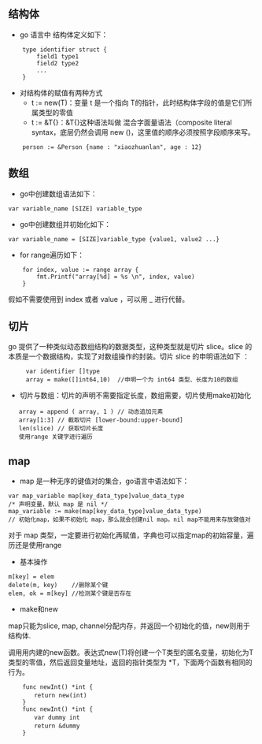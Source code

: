 ## 结构体

* go 语言中 结构体定义如下：

```
    type identifier struct {
        field1 type1
        field2 type2
        ...
    }
```

* 对结构体的赋值有两种方式 
    * t := new(T)：变量 t 是一个指向 T的指针，此时结构体字段的值是它们所属类型的零值
    * t := &T{}：&T{}这种语法叫做 混合字面量语法（composite literal syntax，底层仍然会调用 new ()，这里值的顺序必须按照字段顺序来写。
```
    person := &Person {name : "xiaozhuanlan", age : 12}
```

## 数组

* go中创建数组语法如下：
```
var variable_name [SIZE] variable_type
```

* go中创建数组并初始化如下：
```
var variable_name = [SIZE]variable_type {value1, value2 ...}
```

* for range遍历如下：
```
    for index, value := range array {
        fmt.Printf("array[%d] = %s \n", index, value)
    }
```
假如不需要使用到 index 或者 value ，可以用 _ 进行代替。

## 切片

go 提供了一种类似动态数组结构的数据类型，这种类型就是切片 slice。slice 的本质是一个数据结构，实现了对数组操作的封装。切片 slice 的申明语法如下 ：
```
     var identifier []type
     array = make([]int64,10)  //申明一个为 int64 类型、长度为10的数组
```

* 切片与数组：切片的声明不需要指定长度，数组需要，切片使用make初始化

```
   array = append ( array, 1 ) // 动态追加元素
   array[1:3] // 截取切片 [lower-bound:upper-bound]
   len(slice) // 获取切片长度
   使用range 关键字进行遍历

```

## map

* map 是一种无序的键值对的集合，go语言中语法如下：

```
var map_variable map[key_data_type]value_data_type   
/* 声明变量，默认 map 是 nil */
map_variable := make(map[key_data_type]value_data_type)
// 初始化map，如果不初始化 map，那么就会创建nil map。nil map不能用来存放键值对
```   
对于 map 类型，一定要进行初始化再赋值，字典也可以指定map的初始容量，遍历还是使用range

* 基本操作

```
m[key] = elem
delete(m, key)    //删除某个键
elem, ok = m[key] //检测某个键是否存在
```

* make和new

map只能为slice, map, channel分配内存，并返回一个初始化的值，new则用于结构体.

调用用内建的new函数。表达式new(T)将创建一个T类型的匿名变量，初始化为T类型的零值，然后返回变量地址，返回的指针类型为 *T，下面两个函数有相同的行为。

```
    func newInt() *int {
    　　return new(int)
    }
    func newInt() *int {
    　　var dummy int
    　　return &dummy
    }
```